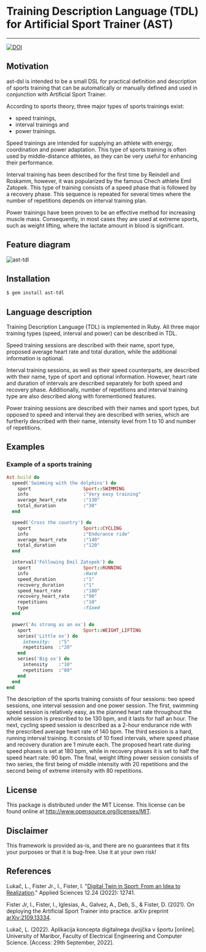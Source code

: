 # Training Description Language (TDL) for Artificial Sport Trainer (AST)

---

[![DOI](https://img.shields.io/badge/DOI-10.3390/app122412741-blue)](https://doi.org/10.3390/app122412741)

## Motivation
ast-dsl is intended to be a small DSL for practical definition and description of sports training that can be automatically or manually defined and used in conjunction with Artificial Sport Trainer.

According to sports theory, three major types of sports trainings exist:
- speed trainings,
- interval trainings and
- power trainings.

Speed trainings are intended for supplying an athlete with energy, coordination and power adaptation. This type of sports training is often used by middle-distance athletes, as they can be very useful for enhancing their performance.

Interval training has been described for the first time by Reindell and Roskamm, however, it was popularized by the famous Chech athlete Emil Zatopek. This type of training consists of a speed phase that is followed by a recovery phase. This sequence is repeated for several times where the number of repetitions depends on interval training plan.

Power trainings have been proven to be an effective method for increasing muscle mass. Consequently, in most cases they are used at extreme sports, such as weight lifting, where the lactate amount in blood is significant.

## Feature diagram
![ast-tdl](https://user-images.githubusercontent.com/73126820/193033601-6c94b328-30a4-4b25-86a3-0fb81cebca3d.png)

## Installation
```sh
$ gem install ast-tdl
```

## Language description
Training Description Language (TDL) is implemented in Ruby. All three major training types (speed, interval and power) can be described in TDL.

Speed training sessions are described with their name, sport type, proposed average heart rate and total duration, while the additional information is optional. 

Interval training sessions, as well as their speed counterparts, are described with their name, type of sport and optional information. However, heart rate and duration of intervals are described separately for both speed and recovery phase. Additionally, number of repetitions and interval training type are also described along with forementioned features.

Power training sessions are described with their names and sport types, but opposed to speed and interval they are described with series, which are furtherly described with their name, intensity level from 1 to 10 and number of repetitions. 

## Examples
### Example of a sports training
```ruby
Ast.build do
  speed('Swimming with the dolphins') do
    sport                   Sport::SWIMMING
    info                    :"Very easy training"
    average_heart_rate      :"130"
    total_duration          :"30"
  end

  speed('Cross the country') do
    sport                   Sport::CYCLING
    info                    :"Endurance ride"
    average_heart_rate      :"140"
    total_duration          :"120"
  end

  interval('Following Emil Zatopek') do
    sport                   Sport::RUNNING
    info                    :Hard
    speed_duration          :"1"
    recovery_duration       :"1"
    speed_heart_rate        :"180"
    recovery_heart_rate     :"90"
    repetitions             :"10"
    type                    :fixed
  end

  power('As strong as an ox') do
    sport                   Sport::WEIGHT_LIFTING
    series('Little ox') do
      intensity:   :"5"
      repetitions  :"20"
    end
    series('Big ox') do
      intensity    :"10"
      repetitions  :"80"
    end
  end
end
```
The description of the sports training consists of four sessions: two speed sessions, one interval sesssion and one power session. The first, swimming speed session is relatively easy, as the planned heart rate throughout the whole session is prescribed to be 130 bpm, and it lasts for half an hour. The next, cycling speed session is described as a 2-hour endurance ride with the prescribed average heart rate of 140 bpm. The third session is a hard, running interval training. It consists of 10 fixed intervals, where speed phase and recovery duration are 1 minute each. The proposed heart rate during speed phases is set at 180 bpm, while in recovery phases it is set to half the speed heart rate: 90 bpm. The final, weight lifting power session consists of two series, the first being of middle intensity with 20 repetitions and the second being of extreme intensity with 80 repetitions.

## License
This package is distributed under the MIT License. This license can be found online at <http://www.opensource.org/licenses/MIT>.

## Disclaimer
This framework is provided as-is, and there are no guarantees that it fits your purposes or that it is bug-free. Use it at your own risk!

## References
Lukač, L., Fister Jr., I., Fister, I. "[Digital Twin in Sport: From an Idea to Realization](https://www.mdpi.com/2076-3417/12/24/12741)." Applied Sciences 12.24 (2022): 12741.

Fister Jr, I., Fister, I., Iglesias, A., Galvez, A., Deb, S., & Fister, D. (2021). On deploying the Artificial Sport Trainer into practice. arXiv preprint [arXiv:2109.13334](https://arxiv.org/abs/2109.13334).

Lukač, L. (2022). Aplikacija koncepta digitalnega dvojčka v športu [online]. University of Maribor, Faculty of Electrical Engineering and Computer Science. [Access: 29th September, 2022].
